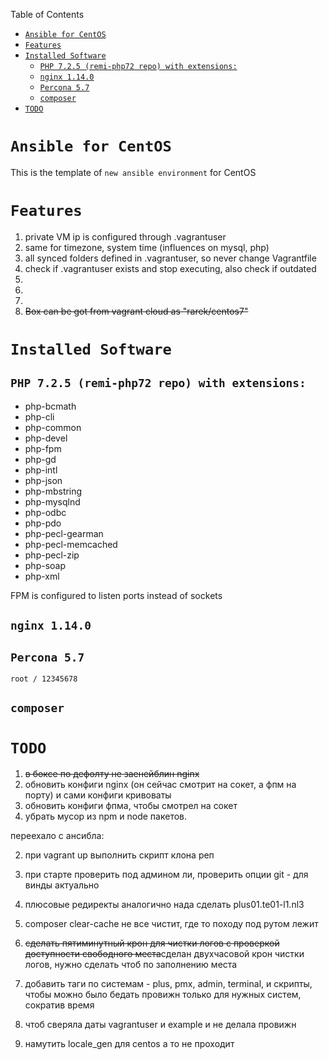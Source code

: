 Table of Contents
- [```Ansible for CentOS```](#ansible-for-centos)
- [```Features```](#features)
- [```Installed Software```](#installed-software)
    - [```PHP 7.2.5 (remi-php72 repo) with extensions:```](#php-725-remi-php72-repo-with-extensions)
    - [```nginx 1.14.0```](#nginx-1140)
    - [```Percona 5.7```](#percona-57)
    - [```composer```](#composer)
- [```TODO```](#todo)

# ```Ansible for CentOS```

This is the template of `new ansible environment` for CentOS 

# ```Features```
1. private VM ip is configured through .vagrantuser
2. same for timezone, system time (influences on mysql, php)
3. all synced folders defined in .vagrantuser, so never change Vagrantfile
4. check if .vagrantuser exists and stop executing, also check if outdated
5. 
6. 
7. 
8. ~~Box can be got from vagrant cloud as "rarek/centos7"~~

# ```Installed Software```
## ```PHP 7.2.5 (remi-php72 repo) with extensions:```
- php-bcmath
- php-cli
- php-common
- php-devel
- php-fpm
- php-gd
- php-intl
- php-json
- php-mbstring
- php-mysqlnd
- php-odbc
- php-pdo
- php-pecl-gearman
- php-pecl-memcached
- php-pecl-zip
- php-soap
- php-xml

FPM is configured to listen ports instead of sockets

## ```nginx 1.14.0```

## ```Percona 5.7```
    root / 12345678

## ```composer```

# ```TODO```

1. ~~в боксе по дефолту не заенейблин nginx~~
2. обновить конфиги nginx (он сейчас смотрит на сокет, а фпм на порту) и сами конфиги кривоваты
3. обновить конфиги фпма, чтобы смотрел на сокет
4. убрать мусор из npm и node пакетов.

переехало с ансибла:

2. при vagrant up выполнить скрипт клона реп
4. при старте проверить под админом ли, проверить опции git - для винды актуально
7. плюсовые редиректы аналогично нада сделать plus01.te01-l1.nl3
8. composer clear-cache не все чистит, где то походу под рутом лежит

9. ~~сделать пятиминутный крон для чистки логов с проверкой доступности свободного места~~сделан двухчасовой крон чистки логов, нужно сделать чтоб по заполнению места
10. добавить таги по системам - plus, pmx, admin, terminal, и скрипты, чтобы можно было бедать провижн только для нужных систем, сократив время
11. чтоб сверяла даты vagrantuser и example и не делала провижн
12. намутить locale_gen для centos а то не проходит